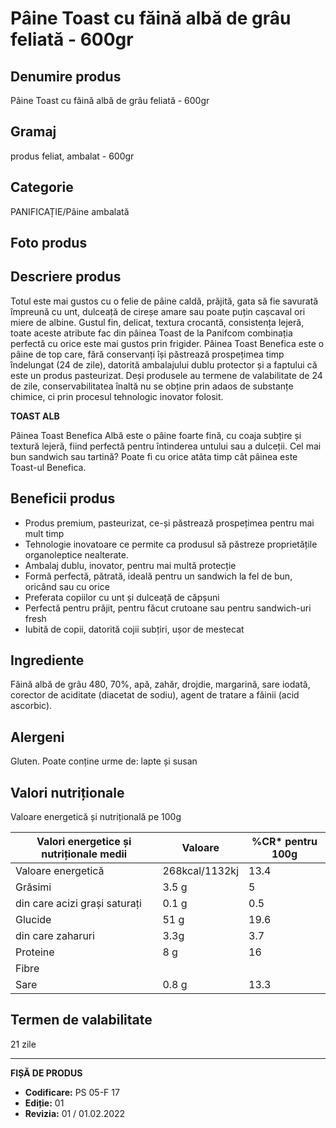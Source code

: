 # Pâine Toast cu făină albă de grâu feliată - 600gr

## Denumire produs
Pâine Toast cu făină albă de grâu feliată - 600gr

## Gramaj
produs feliat, ambalat - 600gr

## Categorie
PANIFICAȚIE/Pâine ambalată

## Foto produs

## Descriere produs
Totul este mai gustos cu o felie de pâine caldă, prăjită, gata să fie savurată împreună cu unt, dulceață de cireșe amare sau poate puțin cașcaval ori miere de albine. Gustul fin, delicat, textura crocantă, consistența lejeră, toate aceste atribute fac din pâinea Toast de la Panifcom combinația perfectă cu orice este mai gustos prin frigider. Pâinea Toast Benefica este o pâine de top care, fără conservanți își păstrează prospețimea timp îndelungat (24 de zile), datorită ambalajului dublu protector și a faptului că este un produs pasteurizat. Deși produsele au termene de valabilitate de 24 de zile, conservabilitatea înaltă nu se obține prin adaos de substanțe chimice, ci prin procesul tehnologic inovator folosit.

**TOAST ALB**

Pâinea Toast Benefica Albă este o pâine foarte fină, cu coaja subțire și textură lejeră, fiind perfectă pentru întinderea untului sau a dulceții. Cel mai bun sandwich sau tartină? Poate fi cu orice atâta timp cât pâinea este Toast-ul Benefica.

## Beneficii produs
- Produs premium, pasteurizat, ce-și păstrează prospețimea pentru mai mult timp
- Tehnologie inovatoare ce permite ca produsul să păstreze proprietățile organoleptice nealterate.
- Ambalaj dublu, inovator, pentru mai multă protecție
- Formă perfectă, pătrată, ideală pentru un sandwich la fel de bun, oricând sau cu orice
- Preferata copiilor cu unt și dulceață de căpșuni
- Perfectă pentru prăjit, pentru făcut crutoane sau pentru sandwich-uri fresh
- Iubită de copii, datorită cojii subțiri, ușor de mestecat


## Ingrediente
Făină albă de grâu 480, 70%, apă, zahăr, drojdie, margarină, sare iodată, corector de aciditate (diacetat de sodiu), agent de tratare a făinii (acid ascorbic).

## Alergeni
Gluten. Poate conține urme de: lapte și susan

## Valori nutriționale
Valoare energetică și nutrițională pe 100g

| Valori energetice și nutriționale medii | Valoare | %CR* pentru 100g |
| ----------------------------------------- | -------- | ------------------ |
| Valoare energetică                       | 268kcal/1132kj | 13.4              |
| Grăsimi                                 | 3.5 g    | 5                 |
| din care acizi grași saturați           | 0.1 g    | 0.5               |
| Glucide                                 | 51 g     | 19.6              |
| din care zaharuri                       | 3.3g     | 3.7               |
| Proteine                                | 8 g      | 16                |
| Fibre                                   |          |                   |
| Sare                                    | 0.8 g    | 13.3              |

## Termen de valabilitate
21 zile


---
**FIȘĂ DE PRODUS**
- **Codificare:** PS 05-F 17
- **Ediție:** 01
- **Revizia:** 01 / 01.02.2022
